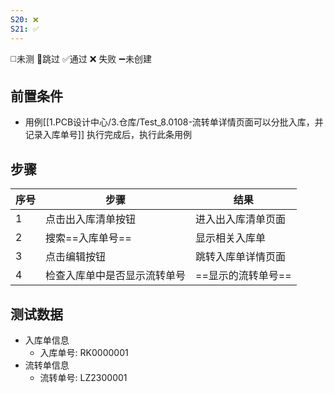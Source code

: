 ```yaml
---
S20: ❌
S21: ✅
---
```

◻️未测    🚫跳过     ✅通过    ❌ 失败    ➖未创建

## 前置条件

- 用例[[1.PCB设计中心/3.仓库/Test_8.0108-流转单详情页面可以分批入库，并记录入库单号]] 执行完成后，执行此条用例

## 步骤

| 序号  | 步骤             | 结果          |
| --- | -------------- | ----------- |
| 1   | 点击出入库清单按钮      | 进入出入库清单页面   |
| 2   | 搜索==入库单号==     | 显示相关入库单     |
| 3   | 点击编辑按钮         | 跳转入库单详情页面   |
| 4   | 检查入库单中是否显示流转单号 | ==显示的流转单号== |

## 测试数据

- 入库单信息
	- 入库单号: RK0000001
- 流转单信息
	- 流转单号: LZ2300001

